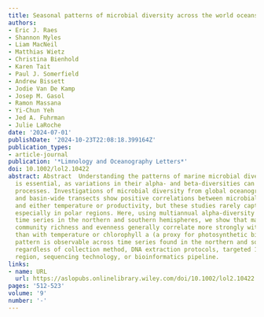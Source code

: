 ```yaml
---
title: Seasonal patterns of microbial diversity across the world oceans
authors:
- Eric J. Raes
- Shannon Myles
- Liam MacNeil
- Matthias Wietz
- Christina Bienhold
- Karen Tait
- Paul J. Somerfield
- Andrew Bissett
- Jodie Van De Kamp
- Josep M. Gasol
- Ramon Massana
- Yi‐Chun Yeh
- Jed A. Fuhrman
- Julie LaRoche
date: '2024-07-01'
publishDate: '2024-10-23T22:08:18.399164Z'
publication_types:
- article-journal
publication: '*Limnology and Oceanography Letters*'
doi: 10.1002/lol2.10422
abstract: Abstract  Understanding the patterns of marine microbial diversity (Bacteria + Archaea)
  is essential, as variations in their alpha‐ and beta‐diversities can affect ecological
  processes. Investigations of microbial diversity from global oceanographic expeditions
  and basin‐wide transects show positive correlations between microbial diversity
  and either temperature or productivity, but these studies rarely captured seasonality,
  especially in polar regions. Here, using multiannual alpha‐diversity data from eight
  time series in the northern and southern hemispheres, we show that marine microbial
  community richness and evenness generally correlate more strongly with daylength
  than with temperature or chlorophyll a (a proxy for photosynthetic biomass). This
  pattern is observable across time series found in the northern and southern hemispheres
  regardless of collection method, DNA extraction protocols, targeted 16S rRNA hypervariable
  region, sequencing technology, or bioinformatics pipeline.
links:
- name: URL
  url: https://aslopubs.onlinelibrary.wiley.com/doi/10.1002/lol2.10422
pages: '512-523'
volume: '9'
number: '-'
---
```

